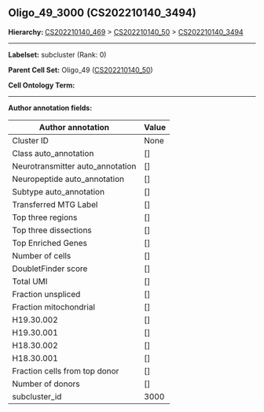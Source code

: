 ## Oligo_49_3000 (CS202210140_3494)
<b>Hierarchy: </b>
[CS202210140_469](https://purl.brain-bican.org/taxonomy/CS202210140#CS202210140_469) >
[CS202210140_50](https://purl.brain-bican.org/taxonomy/CS202210140#CS202210140_50) >
[CS202210140_3494](https://purl.brain-bican.org/taxonomy/CS202210140#CS202210140_3494)

---


**Labelset:** subcluster (Rank: 0)

**Parent Cell Set:** Oligo_49 ([CS202210140_50](https://purl.brain-bican.org/taxonomy/CS202210140#CS202210140_50))



**Cell Ontology Term:** 

[MARKER GENES.]: #


---

[TRANSFERRED ANNOTATIONS.]: #


[AUTHOR ANNOTATION FIELDS.]: #


**Author annotation fields:**

| Author annotation | Value |
|-------------------|-------|
|Cluster ID|None|
|Class auto_annotation|[]|
|Neurotransmitter auto_annotation|[]|
|Neuropeptide auto_annotation|[]|
|Subtype auto_annotation|[]|
|Transferred MTG Label|[]|
|Top three regions|[]|
|Top three dissections|[]|
|Top Enriched Genes|[]|
|Number of cells|[]|
|DoubletFinder score|[]|
|Total UMI|[]|
|Fraction unspliced|[]|
|Fraction mitochondrial|[]|
|H19.30.002|[]|
|H19.30.001|[]|
|H18.30.002|[]|
|H18.30.001|[]|
|Fraction cells from top donor|[]|
|Number of donors|[]|
|subcluster_id|3000|
